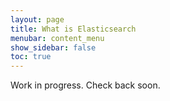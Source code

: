 ```yaml
---
layout: page
title: What is Elasticsearch
menubar: content_menu
show_sidebar: false
toc: true
---
```


Work in progress. Check back soon.